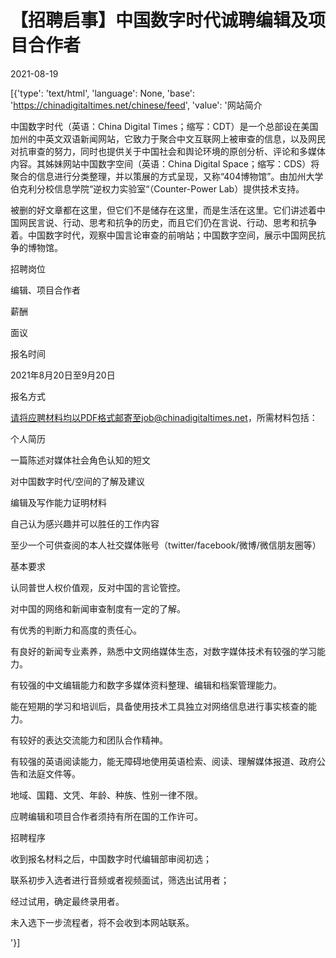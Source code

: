 # 【招聘启事】中国数字时代诚聘编辑及项目合作者

2021-08-19

[{'type': 'text/html', 'language': None, 'base': 'https://chinadigitaltimes.net/chinese/feed', 'value': '网站简介

中国数字时代（英语：China Digital Times；缩写：CDT）是一个总部设在美国加州的中英文双语新闻网站，它致力于聚合中文互联网上被审查的信息，以及网民对抗审查的努力，同时也提供关于中国社会和舆论环境的原创分析、评论和多媒体内容。其姊妹网站中国数字空间（英语：China Digital Space；缩写：CDS）将聚合的信息进行分类整理，并以策展的方式呈现，又称“404博物馆”。由加州大学伯克利分校信息学院“逆权力实验室“（Counter-Power Lab）提供技术支持。

被删的好文章都在这里，但它们不是储存在这里，而是生活在这里。它们讲述着中国网民言说、行动、思考和抗争的历史，而且它们仍在言说、行动、思考和抗争着。中国数字时代，观察中国言论审查的前哨站；中国数字空间，展示中国网民抗争的博物馆。

招聘岗位

编辑、项目合作者

薪酬

面议

报名时间

2021年8月20日至9月20日

报名方式

请将应聘材料均以PDF格式邮寄至job@chinadigitaltimes.net，所需材料包括：



个人简历

一篇陈述对媒体社会角色认知的短文

对中国数字时代/空间的了解及建议

编辑及写作能力证明材料

自己认为感兴趣并可以胜任的工作内容

至少一个可供查阅的本人社交媒体账号（twitter/facebook/微博/微信朋友圈等）



基本要求



认同普世人权价值观，反对中国的言论管控。

对中国的网络和新闻审查制度有一定的了解。

有优秀的判断力和高度的责任心。

有良好的新闻专业素养，熟悉中文网络媒体生态，对数字媒体技术有较强的学习能力。

有较强的中文编辑能力和数字多媒体资料整理、编辑和档案管理能力。

能在短期的学习和培训后，具备使用技术工具独立对网络信息进行事实核查的能力。

有较好的表达交流能力和团队合作精神。

有较强的英语阅读能力，能无障碍地使用英语检索、阅读、理解媒体报道、政府公告和法庭文件等。

地域、国籍、文凭、年龄、种族、性别一律不限。

应聘编辑和项目合作者须持有所在国的工作许可。



招聘程序



收到报名材料之后，中国数字时代编辑部审阅初选；

联系初步入选者进行音频或者视频面试，筛选出试用者；

经过试用，确定最终录用者。

未入选下一步流程者，将不会收到本网站联系。

'}]